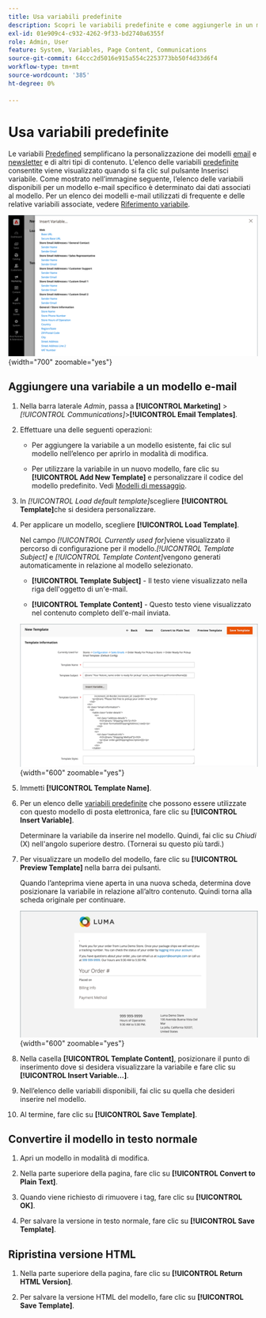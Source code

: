 ```yaml
---
title: Usa variabili predefinite
description: Scopri le variabili predefinite e come aggiungerle in un modello e-mail.
exl-id: 01e909c4-c932-4262-9f33-bd2740a6355f
role: Admin, User
feature: System, Variables, Page Content, Communications
source-git-commit: 64ccc2d5016e915a554c2253773bb50f4d33d6f4
workflow-type: tm+mt
source-wordcount: '385'
ht-degree: 0%

---
```


# Usa variabili predefinite

Le variabili [Predefined](variables-predefined.md) semplificano la personalizzazione dei modelli [email](email-templates.md) e [newsletter](../merchandising-promotions/newsletters.md) e di altri tipi di contenuto. L&#39;elenco delle variabili [predefinite](variables-predefined.md) consentite viene visualizzato quando si fa clic sul pulsante Inserisci variabile. Come mostrato nell’immagine seguente, l’elenco delle variabili disponibili per un modello e-mail specifico è determinato dai dati associati al modello. Per un elenco dei modelli e-mail utilizzati di frequente e delle relative variabili associate, vedere [Riferimento variabile](variables-reference.md).

![Variabili predefinite per modello e-mail](./assets/email-template-new-pickup-order-predefined-variables.png){width="700" zoomable="yes"}

## Aggiungere una variabile a un modello e-mail

1. Nella barra laterale _Admin_, passa a **[!UICONTROL Marketing]** > _[!UICONTROL Communications]_>**[!UICONTROL Email Templates]**.

1. Effettuare una delle seguenti operazioni:

   - Per aggiungere la variabile a un modello esistente, fai clic sul modello nell’elenco per aprirlo in modalità di modifica.

   - Per utilizzare la variabile in un nuovo modello, fare clic su **[!UICONTROL Add New Template]** e personalizzare il codice del modello predefinito. Vedi [Modelli di messaggio](email-template-custom.md#message-templates).

1. In _[!UICONTROL Load default template]_&#x200B;scegliere **[!UICONTROL Template]**&#x200B;che si desidera personalizzare.

1. Per applicare un modello, scegliere **[!UICONTROL Load Template]**.

   Nel campo _[!UICONTROL Currently used for]_&#x200B;viene visualizzato il percorso di configurazione per il modello._[!UICONTROL Template Subject]_ e _[!UICONTROL Template Content]_&#x200B;vengono generati automaticamente in relazione al modello selezionato.

   - **[!UICONTROL Template Subject]** - Il testo viene visualizzato nella riga dell&#39;oggetto di un&#39;e-mail.

   - **[!UICONTROL Template Content]** - Questo testo viene visualizzato nel contenuto completo dell&#39;e-mail inviata.

   ![Contenuto modello e-mail](./assets/email-template-content.png){width="600" zoomable="yes"}

1. Immetti **[!UICONTROL Template Name]**.

1. Per un elenco delle [variabili predefinite](variables-predefined.md) che possono essere utilizzate con questo modello di posta elettronica, fare clic su **[!UICONTROL Insert Variable]**.

   Determinare la variabile da inserire nel modello. Quindi, fai clic su _Chiudi_ (X) nell&#39;angolo superiore destro. (Tornerai su questo più tardi.)

1. Per visualizzare un modello del modello, fare clic su **[!UICONTROL Preview Template]** nella barra dei pulsanti.

   Quando l’anteprima viene aperta in una nuova scheda, determina dove posizionare la variabile in relazione all’altro contenuto. Quindi torna alla scheda originale per continuare.

   ![Anteprima modello](./assets/email-template-new-pickup-order-preview.png){width="600" zoomable="yes"}

1. Nella casella **[!UICONTROL Template Content]**, posizionare il punto di inserimento dove si desidera visualizzare la variabile e fare clic su **[!UICONTROL Insert Variable...]**.

1. Nell’elenco delle variabili disponibili, fai clic su quella che desideri inserire nel modello.

1. Al termine, fare clic su **[!UICONTROL Save Template]**.

## Convertire il modello in testo normale

1. Apri un modello in modalità di modifica.

1. Nella parte superiore della pagina, fare clic su **[!UICONTROL Convert to Plain Text]**.

1. Quando viene richiesto di rimuovere i tag, fare clic su **[!UICONTROL OK]**.

1. Per salvare la versione in testo normale, fare clic su **[!UICONTROL Save Template]**.

## Ripristina versione HTML

1. Nella parte superiore della pagina, fare clic su **[!UICONTROL Return HTML Version]**.

1. Per salvare la versione HTML del modello, fare clic su **[!UICONTROL Save Template]**.
